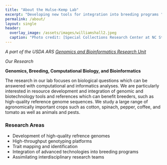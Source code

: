 ```yaml
---
title: "About the Hulse-Kemp Lab"
excerpt: "Developing new tools for integration into breeding programs "
permalink: /about/
layout: single
header:
  overlay_image: /assets/images/williamshall2.jpeg
  caption: "Photo credit: [Special Collections Research Center at NC State University Libraries](https://d.lib.ncsu.edu/collections/catalog/mc00336_Williams-Hall-July-2009#?c=&m=&s=&cv=&xywh=-801%2C-213%2C5179%2C2546)"
---
```



_A part of the USDA ARS [Genomics and Bioinformatics Research Unit](https://www.ars.usda.gov/southeast-area/stoneville-ms/genomics-and-bioinformatics-research/people/amanda-hulse-kemp//)_


_Our Research_

**Genomics, Breeding, Computational Biology, and Bioinformatics** 

The research in our lab focuses on biological questions which can be answered with computational and informatics analyses. We are particularly interested in resource development and integration of genomic and biotechnology tools and references which can benefit breeders, such as high-quality reference genome sequences. We study a large range of agronomically important crops such as cotton, spinach, pepper, coffee, and tomato as well as animals and pests.

### Research Areas
* Development of high-quality refrence genomes
* High-throughput genotyping platforms
* Trait mapping and identification
* Integration of advanced technologies into breeding programs
* Assimilating interdisciplinary research teams
